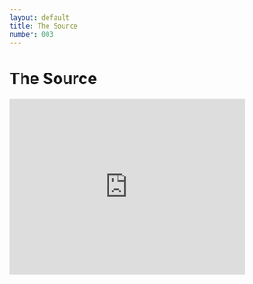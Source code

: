 ```yaml
---
layout: default
title: The Source
number: 003
---
```


# The Source

<!-- {% assign intro_images = site.mindoc_images | sort:"order" | where_exp: "item", "item.page == 'source' and item.order == '03'" %}
{% include image.html pages=intro_images %} -->

<iframe width="420" height="315" src="https://youtu.be/ANArGmr74u4" frameborder="0" ></iframe>